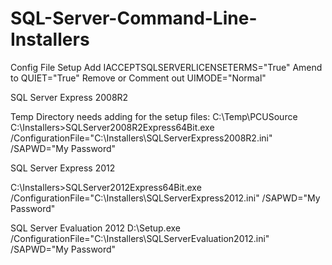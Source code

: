 # SQL-Server-Command-Line-Installers


Config File Setup
Add                     IACCEPTSQLSERVERLICENSETERMS="True"
Amend to                QUIET="True"
Remove or Comment out   UIMODE="Normal"

SQL Server Express 2008R2

Temp Directory needs adding for the setup files:
C:\Temp\PCUSource
C:\Installers>SQLServer2008R2Express64Bit.exe /ConfigurationFile="C:\Installers\SQLServerExpress2008R2.ini" /SAPWD="My Password"

SQL Server Express 2012

C:\Installers>SQLServer2012Express64Bit.exe /ConfigurationFile="C:\Installers\SQLServerExpress2012.ini" /SAPWD="My Password"

SQL Server Evaluation 2012
D:\Setup.exe /ConfigurationFile="C:\Installers\SQLServerEvaluation2012.ini" /SAPWD="My Password"



